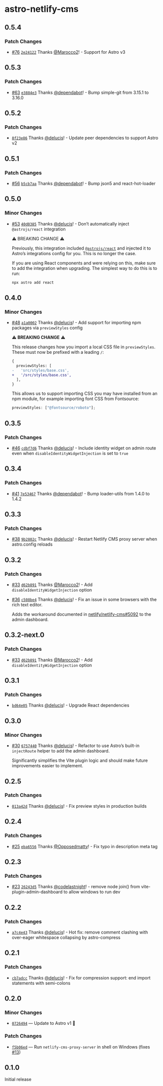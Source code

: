 # astro-netlify-cms

## 0.5.4

### Patch Changes

- [#76](https://github.com/delucis/astro-netlify-cms/pull/76) [`2e24122`](https://github.com/delucis/astro-netlify-cms/commit/2e241229a38d7aa783ea9df462e66b8c15ffa963) Thanks [@Marocco2](https://github.com/Marocco2)! - Support for Astro v3

## 0.5.3

### Patch Changes

- [#63](https://github.com/delucis/astro-netlify-cms/pull/63) [`e3884e3`](https://github.com/delucis/astro-netlify-cms/commit/e3884e303ba49fd70fb90fc412715de6dec6cfbd) Thanks [@dependabot](https://github.com/apps/dependabot)! - Bump simple-git from 3.15.1 to 3.16.0

## 0.5.2

### Patch Changes

- [`8f23e86`](https://github.com/delucis/astro-netlify-cms/commit/8f23e8667b591838aff456649d7bc059072dd9b0) Thanks [@delucis](https://github.com/delucis)! - Update peer dependencies to support Astro v2

## 0.5.1

### Patch Changes

- [#56](https://github.com/delucis/astro-netlify-cms/pull/56) [`b5cb7aa`](https://github.com/delucis/astro-netlify-cms/commit/b5cb7aac1d243af7a4e9814be1f47158e28a897c) Thanks [@dependabot](https://github.com/apps/dependabot)! - Bump json5 and react-hot-loader

## 0.5.0

### Minor Changes

- [#53](https://github.com/delucis/astro-netlify-cms/pull/53) [`40d0385`](https://github.com/delucis/astro-netlify-cms/commit/40d03858fa4a049684e1b9cc895c7280e7479cb5) Thanks [@delucis](https://github.com/delucis)! - Don’t automatically inject `@astrojs/react` integration

  ⚠️ BREAKING CHANGE ⚠️

  Previously, this integration included [`@astrojs/react`](https://docs.astro.build/en/guides/integrations-guide/react/) and injected it to Astro’s integrations config for you. This is no longer the case.

  If you are using React components and were relying on this, make sure to add the integration when upgrading. The simplest way to do this is to run:

  ```bash
  npx astro add react
  ```

## 0.4.0

### Minor Changes

- [#48](https://github.com/delucis/astro-netlify-cms/pull/48) [`a1a0002`](https://github.com/delucis/astro-netlify-cms/commit/a1a0002c63c542a4dd82ae093effaf18bb824a84) Thanks [@delucis](https://github.com/delucis)! - Add support for importing npm packages via `previewStyles` config

  ⚠️ **BREAKING CHANGE** ⚠️

  This release changes how you import a local CSS file in `previewStyles`.
  These must now be prefixed with a leading `/`:

  ```diff
  {
    previewStyles: [
  -   'src/styles/base.css',
  +   '/src/styles/base.css',
    ],
  }
  ```

  This allows us to support importing CSS you may have installed from an npm module, for example importing font CSS from Fontsource:

  ```js
  previewStyles: ["@fontsource/roboto"];
  ```

## 0.3.5

### Patch Changes

- [#46](https://github.com/delucis/astro-netlify-cms/pull/46) [`cdbf7d6`](https://github.com/delucis/astro-netlify-cms/commit/cdbf7d63df2bbb1b65c661e87f93369f3977725a) Thanks [@delucis](https://github.com/delucis)! - Include identity widget on admin route even when `disableIdentityWidgetInjection` is set to `true`

## 0.3.4

### Patch Changes

- [#41](https://github.com/delucis/astro-netlify-cms/pull/41) [`7e53467`](https://github.com/delucis/astro-netlify-cms/commit/7e53467096dad33bd2c15f060f3c4c4ad03a7a1e) Thanks [@dependabot](https://github.com/apps/dependabot)! - Bump loader-utils from 1.4.0 to 1.4.2

## 0.3.3

### Patch Changes

- [#38](https://github.com/delucis/astro-netlify-cms/pull/38) [`9b2802c`](https://github.com/delucis/astro-netlify-cms/commit/9b2802cb1727d9e1e2f695ad1631c71af9bb9a52) Thanks [@delucis](https://github.com/delucis)! - Restart Netlify CMS proxy server when astro.config reloads

## 0.3.2

### Patch Changes

- [#33](https://github.com/delucis/astro-netlify-cms/pull/33) [`d62b891`](https://github.com/delucis/astro-netlify-cms/commit/d62b8917f78ba7520c32ba0ba6bd32d818183c28) Thanks [@Marocco2](https://github.com/Marocco2)! - Add `disableIdentityWidgetInjection` option

- [#36](https://github.com/delucis/astro-netlify-cms/pull/36) [`c508be4`](https://github.com/delucis/astro-netlify-cms/commit/c508be466b0c46dcd9bc6897045e0b90f173b9ab) Thanks [@delucis](https://github.com/delucis)! - Fix an issue in some browsers with the rich text editor.

  Adds the workaround documented in [netlify/netlify-cms#5092](https://github.com/netlify/netlify-cms/issues/5092) to the admin dashboard.

## 0.3.2-next.0

### Patch Changes

- [#33](https://github.com/delucis/astro-netlify-cms/pull/33) [`d62b891`](https://github.com/delucis/astro-netlify-cms/commit/d62b8917f78ba7520c32ba0ba6bd32d818183c28) Thanks [@Marocco2](https://github.com/Marocco2)! - Add `disableIdentityWidgetInjection` option

## 0.3.1

### Patch Changes

- [`bd64e05`](https://github.com/delucis/astro-netlify-cms/commit/bd64e057e5df57f8e1b494336a98617fb239f5ac) Thanks [@delucis](https://github.com/delucis)! - Upgrade React dependencies

## 0.3.0

### Minor Changes

- [#30](https://github.com/delucis/astro-netlify-cms/pull/30) [`6757440`](https://github.com/delucis/astro-netlify-cms/commit/6757440b968332f0b1dc6a52ee70a6c1852f7b15) Thanks [@delucis](https://github.com/delucis)! - Refactor to use Astro’s built-in `injectRoute` helper to add the admin dashboard.

  Significantly simplifies the Vite plugin logic and should make future improvements easier to implement.

## 0.2.5

### Patch Changes

- [`013a42d`](https://github.com/delucis/astro-netlify-cms/commit/013a42d0e7d656b760283af19422c9602d83a9e3) Thanks [@delucis](https://github.com/delucis)! - Fix preview styles in production builds

## 0.2.4

### Patch Changes

- [#25](https://github.com/delucis/astro-netlify-cms/pull/25) [`eba6556`](https://github.com/delucis/astro-netlify-cms/commit/eba65563e2815242877498bf43f8a1d8b3e4f41a) Thanks [@Opposedmatty](https://github.com/Opposedmatty)! - Fix typo in description meta tag

## 0.2.3

### Patch Changes

- [#23](https://github.com/delucis/astro-netlify-cms/pull/23) [`26243d5`](https://github.com/delucis/astro-netlify-cms/commit/26243d54ebee46122053d315ad929c4636a123e2) Thanks [@codelastnight](https://github.com/codelastnight)! - remove node join() from vite-plugin-admin-dashboard to allow windows to run dev

## 0.2.2

### Patch Changes

- [`a7c4e43`](https://github.com/delucis/astro-netlify-cms/commit/a7c4e43511af695b91c0b2b19a750d769d692f98) Thanks [@delucis](https://github.com/delucis)! - Hot fix: remove comment clashing with over-eager whitespace collapsing by astro-compress

## 0.2.1

### Patch Changes

- [`cb7adcc`](https://github.com/delucis/astro-netlify-cms/commit/cb7adcc8c0a61756817449cf240efacf82cd79c1) Thanks [@delucis](https://github.com/delucis)! - Fix for compression support: end import statements with semi-colons

## 0.2.0

### Minor Changes

- [`0726494`](https://github.com/delucis/astro-netlify-cms/commit/0726494a5908a50ac859a92c7bf78f18f2399437) — Update to Astro v1 🚀

### Patch Changes

- [`f5b06ed`](https://github.com/delucis/astro-netlify-cms/commit/f5b06ed24ec3f90ed17a6dd33def80e531e9ffd3) — Run `netlify-cms-proxy-server` in shell on Windows (fixes [#13](https://github.com/delucis/astro-netlify-cms/issues/13))

## 0.1.0

Initial release

